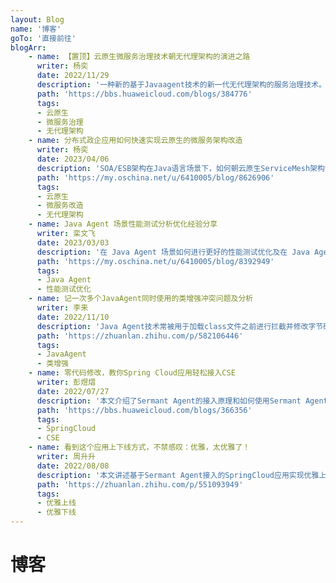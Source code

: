 ```yaml
---
layout: Blog
name: '博客'
goTo: '直接前往'
blogArr:
    - name: 【置顶】云原生微服务治理技术朝无代理架构的演进之路
      writer: 杨奕
      date: 2022/11/29
      description: '一种新的基于Javaagent技术的新一代无代理架构的服务治理技术。'
      path: 'https://bbs.huaweicloud.com/blogs/384776'
      tags:
      - 云原生
      - 微服务治理
      - 无代理架构
    - name: 分布式政企应用如何快速实现云原生的微服务架构改造
      writer: 杨奕
      date: 2023/04/06
      description: 'SOA/ESB架构在Java语言场景下，如何朝云原生ServiceMesh架构演进。'
      path: 'https://my.oschina.net/u/6410005/blog/8626906'
      tags:
      - 云原生
      - 微服务改造
      - 无代理架构
    - name: Java Agent 场景性能测试分析优化经验分享
      writer: 栾文飞
      date: 2023/03/03
      description: '在 Java Agent 场景如何进行更好的性能测试优化及在 Java Agent 下需要着重注意的性能陷阱。'
      path: 'https://my.oschina.net/u/6410005/blog/8392949'
      tags:
      - Java Agent
      - 性能测试优化
    - name: 记一次多个JavaAgent同时使用的类增强冲突问题及分析
      writer: 李来
      date: 2022/11/10 
      description: 'Java Agent技术常被用于加载class文件之前进行拦截并修改字节码，以实现对Java应用的无侵入式增强。'
      path: 'https://zhuanlan.zhihu.com/p/582106446'
      tags:
      - JavaAgent
      - 类增强
    - name: 零代码修改，教你Spring Cloud应用轻松接入CSE
      writer: 彭煜熠
      date: 2022/07/27
      description: '本文介绍了Sermant Agent的接入原理和如何使用Sermant Agent无修改接入CSE。'
      path: 'https://bbs.huaweicloud.com/blogs/366356'
      tags:
      - SpringCloud
      - CSE
    - name: 看到这个应用上下线方式，不禁感叹：优雅，太优雅了！
      writer: 周升升
      date: 2022/08/08
      description: '本文讲述基于Sermant Agent接入的SpringCloud应用实现优雅上下线功能。'
      path: 'https://zhuanlan.zhihu.com/p/551093949'
      tags:
      - 优雅上线
      - 优雅下线
---
```


# 博客
